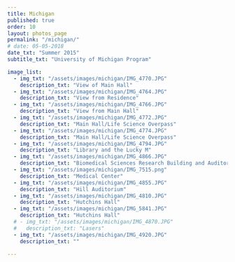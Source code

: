 ```yaml
---
title: Michigan
published: true
order: 10
layout: photos_page
permalink: "/michigan/"
# date: 05-05-2018
date_txt: "Summer 2015"
subtitle_txt: "University of Michigan Program"

image_list:
  - img_txt: "/assets/images/michigan/IMG_4770.JPG"
    description_txt: "View of Main Hall"
  - img_txt: "/assets/images/michigan/IMG_4764.JPG"
    description_txt: "View from Residence"
  - img_txt: "/assets/images/michigan/IMG_4766.JPG"
    description_txt: "View from Main Hall"
  - img_txt: "/assets/images/michigan/IMG_4772.JPG"
    description_txt: "Main Hall/Life Science Overpass"
  - img_txt: "/assets/images/michigan/IMG_4774.JPG"
    description_txt: "Main Hall/Life Science Overpass"
  - img_txt: "/assets/images/michigan/IMG_4794.JPG"
    description_txt: "Library and the Lucky M"
  - img_txt: "/assets/images/michigan/IMG_4866.JPG"
    description_txt: "Biomedical Sciences Research Building and Auditorium"
  - img_txt: "/assets/images/michigan/IMG_7515.png"
    description_txt: "Medical Center"
  - img_txt: "/assets/images/michigan/IMG_4855.JPG"
    description_txt: "Hill Auditorium"
  - img_txt: "/assets/images/michigan/IMG_4810.JPG"
    description_txt: "Hutchins Hall"
  - img_txt: "/assets/images/michigan/IMG_5841.JPG"
    description_txt: "Hutchins Hall"
  # - img_txt: "/assets/images/michigan/IMG_4870.JPG"
  #   description_txt: "Lasers"
  - img_txt: "/assets/images/michigan/IMG_4920.JPG"
    description_txt: ""

---
```

